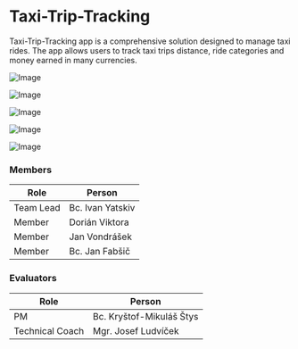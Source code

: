 # Taxi-Trip-Tracking

Taxi-Trip-Tracking app is a comprehensive solution designed to manage taxi rides.
The app allows users to track taxi trips distance, ride categories and money earned in many currencies.

![Image](https://github.com/user-attachments/assets/05fc5785-2eb7-4970-96b6-f88114788d00)

![Image](https://github.com/user-attachments/assets/ffa8c1bb-0e84-4e39-ae48-441d49dcb458)

![Image](https://github.com/user-attachments/assets/1b6eb342-56ee-48a9-b459-51dfa7a4e425)

![Image](https://github.com/user-attachments/assets/a992156b-88b3-4f4f-b10d-d535a27cf023)

![Image](https://github.com/user-attachments/assets/f2cc10b6-80bf-472d-9e34-0fa40805ce23)



### Members

| Role           | Person           |
|----------------|------------------|
|Team Lead       | Bc. Ivan Yatskiv |
|Member          | Dorián Viktora   |
|Member          | Jan Vondrášek    |
|Member          | Bc. Jan Fabšič   |

### Evaluators

| Role           | Person                   |
|----------------|--------------------------|
|PM              | Bc. Kryštof-Mikuláš Štys |
|Technical Coach | Mgr. Josef Ludvíček      |
